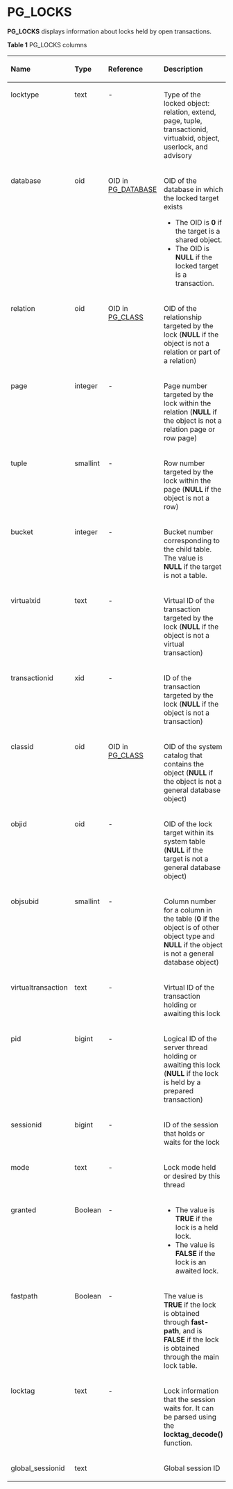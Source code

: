 # PG\_LOCKS<a name="EN-US_TOPIC_0289900103"></a>

**PG\_LOCKS**  displays information about locks held by open transactions.

**Table  1**  PG\_LOCKS columns

<a name="en-us_topic_0283137059_en-us_topic_0237122421_en-us_topic_0059779012_te13aa2e9ee12498cbf7a4e834a669aaf"></a>
<table><thead align="left"><tr id="en-us_topic_0283137059_en-us_topic_0237122421_en-us_topic_0059779012_rf2ee96e9dc744d6b88d5d6732ff6e67d"><th class="cellrowborder" valign="top" width="16.84%" id="mcps1.2.5.1.1"><p id="en-us_topic_0283137059_en-us_topic_0237122421_en-us_topic_0059779012_a71c3f6b73fcf432781f016208720d4a3"><a name="en-us_topic_0283137059_en-us_topic_0237122421_en-us_topic_0059779012_a71c3f6b73fcf432781f016208720d4a3"></a><a name="en-us_topic_0283137059_en-us_topic_0237122421_en-us_topic_0059779012_a71c3f6b73fcf432781f016208720d4a3"></a>Name</p>
</th>
<th class="cellrowborder" valign="top" width="14.26%" id="mcps1.2.5.1.2"><p id="en-us_topic_0283137059_en-us_topic_0237122421_en-us_topic_0059779012_acc8c324e5fae41338a344e33b146d39f"><a name="en-us_topic_0283137059_en-us_topic_0237122421_en-us_topic_0059779012_acc8c324e5fae41338a344e33b146d39f"></a><a name="en-us_topic_0283137059_en-us_topic_0237122421_en-us_topic_0059779012_acc8c324e5fae41338a344e33b146d39f"></a>Type</p>
</th>
<th class="cellrowborder" valign="top" width="22.06%" id="mcps1.2.5.1.3"><p id="en-us_topic_0283137059_en-us_topic_0237122421_en-us_topic_0059779012_a97d77df43faa44eb81d4901fca678de4"><a name="en-us_topic_0283137059_en-us_topic_0237122421_en-us_topic_0059779012_a97d77df43faa44eb81d4901fca678de4"></a><a name="en-us_topic_0283137059_en-us_topic_0237122421_en-us_topic_0059779012_a97d77df43faa44eb81d4901fca678de4"></a>Reference</p>
</th>
<th class="cellrowborder" valign="top" width="46.839999999999996%" id="mcps1.2.5.1.4"><p id="en-us_topic_0283137059_en-us_topic_0237122421_en-us_topic_0059779012_ab56c530874dd4868ac2d10ce95d9baf1"><a name="en-us_topic_0283137059_en-us_topic_0237122421_en-us_topic_0059779012_ab56c530874dd4868ac2d10ce95d9baf1"></a><a name="en-us_topic_0283137059_en-us_topic_0237122421_en-us_topic_0059779012_ab56c530874dd4868ac2d10ce95d9baf1"></a>Description</p>
</th>
</tr>
</thead>
<tbody><tr id="en-us_topic_0283137059_en-us_topic_0237122421_en-us_topic_0059779012_r763e43b54639460286dd7f8f08c14de0"><td class="cellrowborder" valign="top" width="16.84%" headers="mcps1.2.5.1.1 "><p id="en-us_topic_0283137059_en-us_topic_0237122421_en-us_topic_0059779012_a94dfbf79b57045dea29a837b565d6ae5"><a name="en-us_topic_0283137059_en-us_topic_0237122421_en-us_topic_0059779012_a94dfbf79b57045dea29a837b565d6ae5"></a><a name="en-us_topic_0283137059_en-us_topic_0237122421_en-us_topic_0059779012_a94dfbf79b57045dea29a837b565d6ae5"></a>locktype</p>
</td>
<td class="cellrowborder" valign="top" width="14.26%" headers="mcps1.2.5.1.2 "><p id="en-us_topic_0283137059_en-us_topic_0237122421_en-us_topic_0059779012_ad65703d3a85742f8945b866800d3f96c"><a name="en-us_topic_0283137059_en-us_topic_0237122421_en-us_topic_0059779012_ad65703d3a85742f8945b866800d3f96c"></a><a name="en-us_topic_0283137059_en-us_topic_0237122421_en-us_topic_0059779012_ad65703d3a85742f8945b866800d3f96c"></a>text</p>
</td>
<td class="cellrowborder" valign="top" width="22.06%" headers="mcps1.2.5.1.3 "><p id="en-us_topic_0283137059_en-us_topic_0237122421_en-us_topic_0059779012_a01650827381a48629d48e9272db292aa"><a name="en-us_topic_0283137059_en-us_topic_0237122421_en-us_topic_0059779012_a01650827381a48629d48e9272db292aa"></a><a name="en-us_topic_0283137059_en-us_topic_0237122421_en-us_topic_0059779012_a01650827381a48629d48e9272db292aa"></a>-</p>
</td>
<td class="cellrowborder" valign="top" width="46.839999999999996%" headers="mcps1.2.5.1.4 "><p id="en-us_topic_0283137059_en-us_topic_0237122421_en-us_topic_0059779012_a0c6244377f9c4237ac34b0c8105aa29e"><a name="en-us_topic_0283137059_en-us_topic_0237122421_en-us_topic_0059779012_a0c6244377f9c4237ac34b0c8105aa29e"></a><a name="en-us_topic_0283137059_en-us_topic_0237122421_en-us_topic_0059779012_a0c6244377f9c4237ac34b0c8105aa29e"></a>Type of the locked object: relation, extend, page, tuple, transactionid, virtualxid, object, userlock, and advisory</p>
</td>
</tr>
<tr id="en-us_topic_0283137059_en-us_topic_0237122421_en-us_topic_0059779012_r6b8eb0c4eeaf4319b8e8542b2aa291d1"><td class="cellrowborder" valign="top" width="16.84%" headers="mcps1.2.5.1.1 "><p id="en-us_topic_0283137059_en-us_topic_0237122421_en-us_topic_0059779012_afa40c12c625d45dba13dc3b600e64fc3"><a name="en-us_topic_0283137059_en-us_topic_0237122421_en-us_topic_0059779012_afa40c12c625d45dba13dc3b600e64fc3"></a><a name="en-us_topic_0283137059_en-us_topic_0237122421_en-us_topic_0059779012_afa40c12c625d45dba13dc3b600e64fc3"></a>database</p>
</td>
<td class="cellrowborder" valign="top" width="14.26%" headers="mcps1.2.5.1.2 "><p id="en-us_topic_0283137059_en-us_topic_0237122421_en-us_topic_0059779012_a7ccd90f9a4ff4d9fa523adc40f6b1c98"><a name="en-us_topic_0283137059_en-us_topic_0237122421_en-us_topic_0059779012_a7ccd90f9a4ff4d9fa523adc40f6b1c98"></a><a name="en-us_topic_0283137059_en-us_topic_0237122421_en-us_topic_0059779012_a7ccd90f9a4ff4d9fa523adc40f6b1c98"></a>oid</p>
</td>
<td class="cellrowborder" valign="top" width="22.06%" headers="mcps1.2.5.1.3 "><p id="en-us_topic_0283137059_en-us_topic_0237122421_en-us_topic_0059779012_a57ccdd3af5a549f3948301efac549199"><a name="en-us_topic_0283137059_en-us_topic_0237122421_en-us_topic_0059779012_a57ccdd3af5a549f3948301efac549199"></a><a name="en-us_topic_0283137059_en-us_topic_0237122421_en-us_topic_0059779012_a57ccdd3af5a549f3948301efac549199"></a>OID in <a href="pg_database.md">PG_DATABASE</a></p>
</td>
<td class="cellrowborder" valign="top" width="46.839999999999996%" headers="mcps1.2.5.1.4 "><p id="en-us_topic_0283137059_en-us_topic_0237122421_en-us_topic_0059779012_ab0b40024a84c4ec988a03a8dc0c87aea"><a name="en-us_topic_0283137059_en-us_topic_0237122421_en-us_topic_0059779012_ab0b40024a84c4ec988a03a8dc0c87aea"></a><a name="en-us_topic_0283137059_en-us_topic_0237122421_en-us_topic_0059779012_ab0b40024a84c4ec988a03a8dc0c87aea"></a>OID of the database in which the locked target exists</p>
<a name="en-us_topic_0283137059_en-us_topic_0237122421_en-us_topic_0059779012_u9a5bc7591fec43e5bdbcbce109b21f8f"></a><a name="en-us_topic_0283137059_en-us_topic_0237122421_en-us_topic_0059779012_u9a5bc7591fec43e5bdbcbce109b21f8f"></a><ul id="en-us_topic_0283137059_en-us_topic_0237122421_en-us_topic_0059779012_u9a5bc7591fec43e5bdbcbce109b21f8f"><li>The OID is <strong id="b12387163318184"><a name="b12387163318184"></a><a name="b12387163318184"></a>0</strong> if the target is a shared object.</li><li>The OID is <strong id="b1214642561812"><a name="b1214642561812"></a><a name="b1214642561812"></a>NULL</strong> if the locked target is a transaction.</li></ul>
</td>
</tr>
<tr id="en-us_topic_0283137059_en-us_topic_0237122421_en-us_topic_0059779012_re83dbe86473b432a877d09d0eef392f2"><td class="cellrowborder" valign="top" width="16.84%" headers="mcps1.2.5.1.1 "><p id="en-us_topic_0283137059_en-us_topic_0237122421_en-us_topic_0059779012_aa3e7f0f521344934ba1531dd284a8d36"><a name="en-us_topic_0283137059_en-us_topic_0237122421_en-us_topic_0059779012_aa3e7f0f521344934ba1531dd284a8d36"></a><a name="en-us_topic_0283137059_en-us_topic_0237122421_en-us_topic_0059779012_aa3e7f0f521344934ba1531dd284a8d36"></a>relation</p>
</td>
<td class="cellrowborder" valign="top" width="14.26%" headers="mcps1.2.5.1.2 "><p id="en-us_topic_0283137059_en-us_topic_0237122421_en-us_topic_0059779012_a85ac3d4dd20b4f358c0809a877313cf1"><a name="en-us_topic_0283137059_en-us_topic_0237122421_en-us_topic_0059779012_a85ac3d4dd20b4f358c0809a877313cf1"></a><a name="en-us_topic_0283137059_en-us_topic_0237122421_en-us_topic_0059779012_a85ac3d4dd20b4f358c0809a877313cf1"></a>oid</p>
</td>
<td class="cellrowborder" valign="top" width="22.06%" headers="mcps1.2.5.1.3 "><p id="en-us_topic_0283137059_en-us_topic_0237122421_en-us_topic_0059779012_a4e2b5fe447114176b8539dbf35e753e8"><a name="en-us_topic_0283137059_en-us_topic_0237122421_en-us_topic_0059779012_a4e2b5fe447114176b8539dbf35e753e8"></a><a name="en-us_topic_0283137059_en-us_topic_0237122421_en-us_topic_0059779012_a4e2b5fe447114176b8539dbf35e753e8"></a>OID in <a href="pg_class.md">PG_CLASS</a></p>
</td>
<td class="cellrowborder" valign="top" width="46.839999999999996%" headers="mcps1.2.5.1.4 "><p id="en-us_topic_0283137059_en-us_topic_0237122421_en-us_topic_0059779012_a9a677efb673542298ff148c56e5f59b9"><a name="en-us_topic_0283137059_en-us_topic_0237122421_en-us_topic_0059779012_a9a677efb673542298ff148c56e5f59b9"></a><a name="en-us_topic_0283137059_en-us_topic_0237122421_en-us_topic_0059779012_a9a677efb673542298ff148c56e5f59b9"></a>OID of the relationship targeted by the lock (<strong id="b10619835161812"><a name="b10619835161812"></a><a name="b10619835161812"></a>NULL</strong> if the object is not a relation or part of a relation)</p>
</td>
</tr>
<tr id="en-us_topic_0283137059_en-us_topic_0237122421_en-us_topic_0059779012_raa018aaf4d654da8b5ffa04f127b8f33"><td class="cellrowborder" valign="top" width="16.84%" headers="mcps1.2.5.1.1 "><p id="en-us_topic_0283137059_en-us_topic_0237122421_en-us_topic_0059779012_af8101ad1796f416b91aa8c58f8131fae"><a name="en-us_topic_0283137059_en-us_topic_0237122421_en-us_topic_0059779012_af8101ad1796f416b91aa8c58f8131fae"></a><a name="en-us_topic_0283137059_en-us_topic_0237122421_en-us_topic_0059779012_af8101ad1796f416b91aa8c58f8131fae"></a>page</p>
</td>
<td class="cellrowborder" valign="top" width="14.26%" headers="mcps1.2.5.1.2 "><p id="en-us_topic_0283137059_en-us_topic_0237122421_en-us_topic_0059779012_aec80c2e1259340119e3264b47884c65e"><a name="en-us_topic_0283137059_en-us_topic_0237122421_en-us_topic_0059779012_aec80c2e1259340119e3264b47884c65e"></a><a name="en-us_topic_0283137059_en-us_topic_0237122421_en-us_topic_0059779012_aec80c2e1259340119e3264b47884c65e"></a>integer</p>
</td>
<td class="cellrowborder" valign="top" width="22.06%" headers="mcps1.2.5.1.3 "><p id="en-us_topic_0283137059_en-us_topic_0237122421_en-us_topic_0059779012_a584f82a067e644f999ca775550b3f43c"><a name="en-us_topic_0283137059_en-us_topic_0237122421_en-us_topic_0059779012_a584f82a067e644f999ca775550b3f43c"></a><a name="en-us_topic_0283137059_en-us_topic_0237122421_en-us_topic_0059779012_a584f82a067e644f999ca775550b3f43c"></a>-</p>
</td>
<td class="cellrowborder" valign="top" width="46.839999999999996%" headers="mcps1.2.5.1.4 "><p id="en-us_topic_0283137059_en-us_topic_0237122421_en-us_topic_0059779012_a32d8920304a74fddbae4941524bdcc6c"><a name="en-us_topic_0283137059_en-us_topic_0237122421_en-us_topic_0059779012_a32d8920304a74fddbae4941524bdcc6c"></a><a name="en-us_topic_0283137059_en-us_topic_0237122421_en-us_topic_0059779012_a32d8920304a74fddbae4941524bdcc6c"></a>Page number targeted by the lock within the relation (<strong id="b1823194142219"><a name="b1823194142219"></a><a name="b1823194142219"></a>NULL</strong> if the object is not a relation page or row page)</p>
</td>
</tr>
<tr id="en-us_topic_0283137059_en-us_topic_0237122421_en-us_topic_0059779012_r6abbee0948e64eedaf5ec2b44053d695"><td class="cellrowborder" valign="top" width="16.84%" headers="mcps1.2.5.1.1 "><p id="en-us_topic_0283137059_en-us_topic_0237122421_en-us_topic_0059779012_a280d21d498a04d019fb8128ada213fa6"><a name="en-us_topic_0283137059_en-us_topic_0237122421_en-us_topic_0059779012_a280d21d498a04d019fb8128ada213fa6"></a><a name="en-us_topic_0283137059_en-us_topic_0237122421_en-us_topic_0059779012_a280d21d498a04d019fb8128ada213fa6"></a>tuple</p>
</td>
<td class="cellrowborder" valign="top" width="14.26%" headers="mcps1.2.5.1.2 "><p id="en-us_topic_0283137059_en-us_topic_0237122421_en-us_topic_0059779012_afbccca638ea2453dbb381f49d8f8dae8"><a name="en-us_topic_0283137059_en-us_topic_0237122421_en-us_topic_0059779012_afbccca638ea2453dbb381f49d8f8dae8"></a><a name="en-us_topic_0283137059_en-us_topic_0237122421_en-us_topic_0059779012_afbccca638ea2453dbb381f49d8f8dae8"></a>smallint</p>
</td>
<td class="cellrowborder" valign="top" width="22.06%" headers="mcps1.2.5.1.3 "><p id="en-us_topic_0283137059_en-us_topic_0237122421_en-us_topic_0059779012_a131559fbfcac4a4ebcbef9a41b081729"><a name="en-us_topic_0283137059_en-us_topic_0237122421_en-us_topic_0059779012_a131559fbfcac4a4ebcbef9a41b081729"></a><a name="en-us_topic_0283137059_en-us_topic_0237122421_en-us_topic_0059779012_a131559fbfcac4a4ebcbef9a41b081729"></a>-</p>
</td>
<td class="cellrowborder" valign="top" width="46.839999999999996%" headers="mcps1.2.5.1.4 "><p id="en-us_topic_0283137059_en-us_topic_0237122421_en-us_topic_0059779012_a308eae26f3a04b8eb5197667f700c073"><a name="en-us_topic_0283137059_en-us_topic_0237122421_en-us_topic_0059779012_a308eae26f3a04b8eb5197667f700c073"></a><a name="en-us_topic_0283137059_en-us_topic_0237122421_en-us_topic_0059779012_a308eae26f3a04b8eb5197667f700c073"></a>Row number targeted by the lock within the page (<strong id="b118947919237"><a name="b118947919237"></a><a name="b118947919237"></a>NULL</strong> if the object is not a row)</p>
</td>
</tr>
<tr id="en-us_topic_0283137059_row1885912485569"><td class="cellrowborder" valign="top" width="16.84%" headers="mcps1.2.5.1.1 "><p id="en-us_topic_0283137059_p10860248105616"><a name="en-us_topic_0283137059_p10860248105616"></a><a name="en-us_topic_0283137059_p10860248105616"></a>bucket</p>
</td>
<td class="cellrowborder" valign="top" width="14.26%" headers="mcps1.2.5.1.2 "><p id="en-us_topic_0283137059_p1686115486567"><a name="en-us_topic_0283137059_p1686115486567"></a><a name="en-us_topic_0283137059_p1686115486567"></a>integer</p>
</td>
<td class="cellrowborder" valign="top" width="22.06%" headers="mcps1.2.5.1.3 "><p id="en-us_topic_0283137059_p68641048185616"><a name="en-us_topic_0283137059_p68641048185616"></a><a name="en-us_topic_0283137059_p68641048185616"></a>-</p>
</td>
<td class="cellrowborder" valign="top" width="46.839999999999996%" headers="mcps1.2.5.1.4 "><p id="en-us_topic_0283137059_p10864164812563"><a name="en-us_topic_0283137059_p10864164812563"></a><a name="en-us_topic_0283137059_p10864164812563"></a>Bucket number corresponding to the child table. The value is <strong id="b16821346155418"><a name="b16821346155418"></a><a name="b16821346155418"></a>NULL</strong> if the target is not a table.</p>
</td>
</tr>
<tr id="en-us_topic_0283137059_en-us_topic_0237122421_en-us_topic_0059779012_rb23a225a004a44e5be57348ce895b5b2"><td class="cellrowborder" valign="top" width="16.84%" headers="mcps1.2.5.1.1 "><p id="en-us_topic_0283137059_en-us_topic_0237122421_en-us_topic_0059779012_a9b6bd33aae7444cb91ccd7cac9dc30b2"><a name="en-us_topic_0283137059_en-us_topic_0237122421_en-us_topic_0059779012_a9b6bd33aae7444cb91ccd7cac9dc30b2"></a><a name="en-us_topic_0283137059_en-us_topic_0237122421_en-us_topic_0059779012_a9b6bd33aae7444cb91ccd7cac9dc30b2"></a>virtualxid</p>
</td>
<td class="cellrowborder" valign="top" width="14.26%" headers="mcps1.2.5.1.2 "><p id="en-us_topic_0283137059_en-us_topic_0237122421_en-us_topic_0059779012_a8c40db004e6e40f9826ea03bbc986d3a"><a name="en-us_topic_0283137059_en-us_topic_0237122421_en-us_topic_0059779012_a8c40db004e6e40f9826ea03bbc986d3a"></a><a name="en-us_topic_0283137059_en-us_topic_0237122421_en-us_topic_0059779012_a8c40db004e6e40f9826ea03bbc986d3a"></a>text</p>
</td>
<td class="cellrowborder" valign="top" width="22.06%" headers="mcps1.2.5.1.3 "><p id="en-us_topic_0283137059_en-us_topic_0237122421_en-us_topic_0059779012_a805f05fe74354629b979917d98d8c174"><a name="en-us_topic_0283137059_en-us_topic_0237122421_en-us_topic_0059779012_a805f05fe74354629b979917d98d8c174"></a><a name="en-us_topic_0283137059_en-us_topic_0237122421_en-us_topic_0059779012_a805f05fe74354629b979917d98d8c174"></a>-</p>
</td>
<td class="cellrowborder" valign="top" width="46.839999999999996%" headers="mcps1.2.5.1.4 "><p id="en-us_topic_0283137059_en-us_topic_0237122421_en-us_topic_0059779012_abef54ad1bd0641c7a26a2c2cef0e71b4"><a name="en-us_topic_0283137059_en-us_topic_0237122421_en-us_topic_0059779012_abef54ad1bd0641c7a26a2c2cef0e71b4"></a><a name="en-us_topic_0283137059_en-us_topic_0237122421_en-us_topic_0059779012_abef54ad1bd0641c7a26a2c2cef0e71b4"></a>Virtual ID of the transaction targeted by the lock (<strong id="b1082212561363"><a name="b1082212561363"></a><a name="b1082212561363"></a>NULL</strong> if the object is not a virtual transaction)</p>
</td>
</tr>
<tr id="en-us_topic_0283137059_en-us_topic_0237122421_en-us_topic_0059779012_r1fbda60949c44ce0a888ec64064c1278"><td class="cellrowborder" valign="top" width="16.84%" headers="mcps1.2.5.1.1 "><p id="en-us_topic_0283137059_en-us_topic_0237122421_en-us_topic_0059779012_a0d0918dc095e4a468cc5c6c575773cc9"><a name="en-us_topic_0283137059_en-us_topic_0237122421_en-us_topic_0059779012_a0d0918dc095e4a468cc5c6c575773cc9"></a><a name="en-us_topic_0283137059_en-us_topic_0237122421_en-us_topic_0059779012_a0d0918dc095e4a468cc5c6c575773cc9"></a>transactionid</p>
</td>
<td class="cellrowborder" valign="top" width="14.26%" headers="mcps1.2.5.1.2 "><p id="en-us_topic_0283137059_en-us_topic_0237122421_en-us_topic_0059779012_ad81202e50cf344e3b2f610e1cae89321"><a name="en-us_topic_0283137059_en-us_topic_0237122421_en-us_topic_0059779012_ad81202e50cf344e3b2f610e1cae89321"></a><a name="en-us_topic_0283137059_en-us_topic_0237122421_en-us_topic_0059779012_ad81202e50cf344e3b2f610e1cae89321"></a>xid</p>
</td>
<td class="cellrowborder" valign="top" width="22.06%" headers="mcps1.2.5.1.3 "><p id="en-us_topic_0283137059_en-us_topic_0237122421_en-us_topic_0059779012_ade827770e6f14107ac2c5501d95b0244"><a name="en-us_topic_0283137059_en-us_topic_0237122421_en-us_topic_0059779012_ade827770e6f14107ac2c5501d95b0244"></a><a name="en-us_topic_0283137059_en-us_topic_0237122421_en-us_topic_0059779012_ade827770e6f14107ac2c5501d95b0244"></a>-</p>
</td>
<td class="cellrowborder" valign="top" width="46.839999999999996%" headers="mcps1.2.5.1.4 "><p id="en-us_topic_0283137059_en-us_topic_0237122421_en-us_topic_0059779012_a747c9ef77cbb4dc5bcf84c3b6270ca0d"><a name="en-us_topic_0283137059_en-us_topic_0237122421_en-us_topic_0059779012_a747c9ef77cbb4dc5bcf84c3b6270ca0d"></a><a name="en-us_topic_0283137059_en-us_topic_0237122421_en-us_topic_0059779012_a747c9ef77cbb4dc5bcf84c3b6270ca0d"></a>ID of the transaction targeted by the lock (<strong id="b1823514358374"><a name="b1823514358374"></a><a name="b1823514358374"></a>NULL</strong> if the object is not a transaction)</p>
</td>
</tr>
<tr id="en-us_topic_0283137059_en-us_topic_0237122421_en-us_topic_0059779012_rfc05f9c25379481f8deb40348c11f680"><td class="cellrowborder" valign="top" width="16.84%" headers="mcps1.2.5.1.1 "><p id="en-us_topic_0283137059_en-us_topic_0237122421_en-us_topic_0059779012_aebfff5f12a28451dadb793fa297d8367"><a name="en-us_topic_0283137059_en-us_topic_0237122421_en-us_topic_0059779012_aebfff5f12a28451dadb793fa297d8367"></a><a name="en-us_topic_0283137059_en-us_topic_0237122421_en-us_topic_0059779012_aebfff5f12a28451dadb793fa297d8367"></a>classid</p>
</td>
<td class="cellrowborder" valign="top" width="14.26%" headers="mcps1.2.5.1.2 "><p id="en-us_topic_0283137059_en-us_topic_0237122421_en-us_topic_0059779012_ab94dea4425834a0990c4dfc504e34f27"><a name="en-us_topic_0283137059_en-us_topic_0237122421_en-us_topic_0059779012_ab94dea4425834a0990c4dfc504e34f27"></a><a name="en-us_topic_0283137059_en-us_topic_0237122421_en-us_topic_0059779012_ab94dea4425834a0990c4dfc504e34f27"></a>oid</p>
</td>
<td class="cellrowborder" valign="top" width="22.06%" headers="mcps1.2.5.1.3 "><p id="en-us_topic_0283137059_en-us_topic_0237122421_en-us_topic_0059779012_a7f26454a4c3a4bbe87369b75f25030ae"><a name="en-us_topic_0283137059_en-us_topic_0237122421_en-us_topic_0059779012_a7f26454a4c3a4bbe87369b75f25030ae"></a><a name="en-us_topic_0283137059_en-us_topic_0237122421_en-us_topic_0059779012_a7f26454a4c3a4bbe87369b75f25030ae"></a>OID in <a href="pg_class.md">PG_CLASS</a></p>
</td>
<td class="cellrowborder" valign="top" width="46.839999999999996%" headers="mcps1.2.5.1.4 "><p id="en-us_topic_0283137059_en-us_topic_0237122421_en-us_topic_0059779012_a61c95ee897dd4a808fd7cb93fe4caff0"><a name="en-us_topic_0283137059_en-us_topic_0237122421_en-us_topic_0059779012_a61c95ee897dd4a808fd7cb93fe4caff0"></a><a name="en-us_topic_0283137059_en-us_topic_0237122421_en-us_topic_0059779012_a61c95ee897dd4a808fd7cb93fe4caff0"></a>OID of the system catalog that contains the object (<strong id="b142411893820"><a name="b142411893820"></a><a name="b142411893820"></a>NULL</strong> if the object is not a general database object)</p>
</td>
</tr>
<tr id="en-us_topic_0283137059_en-us_topic_0237122421_en-us_topic_0059779012_r93bb38a86e384d06b73d6991846bde0c"><td class="cellrowborder" valign="top" width="16.84%" headers="mcps1.2.5.1.1 "><p id="en-us_topic_0283137059_en-us_topic_0237122421_en-us_topic_0059779012_a759494fd419041afb4cfb80beb29f027"><a name="en-us_topic_0283137059_en-us_topic_0237122421_en-us_topic_0059779012_a759494fd419041afb4cfb80beb29f027"></a><a name="en-us_topic_0283137059_en-us_topic_0237122421_en-us_topic_0059779012_a759494fd419041afb4cfb80beb29f027"></a>objid</p>
</td>
<td class="cellrowborder" valign="top" width="14.26%" headers="mcps1.2.5.1.2 "><p id="en-us_topic_0283137059_en-us_topic_0237122421_en-us_topic_0059779012_a7821b6a54885469cadca9202a4fc0f75"><a name="en-us_topic_0283137059_en-us_topic_0237122421_en-us_topic_0059779012_a7821b6a54885469cadca9202a4fc0f75"></a><a name="en-us_topic_0283137059_en-us_topic_0237122421_en-us_topic_0059779012_a7821b6a54885469cadca9202a4fc0f75"></a>oid</p>
</td>
<td class="cellrowborder" valign="top" width="22.06%" headers="mcps1.2.5.1.3 "><p id="en-us_topic_0283137059_en-us_topic_0237122421_en-us_topic_0059779012_a43b4a767b7414953b2c7af8bd381c6e9"><a name="en-us_topic_0283137059_en-us_topic_0237122421_en-us_topic_0059779012_a43b4a767b7414953b2c7af8bd381c6e9"></a><a name="en-us_topic_0283137059_en-us_topic_0237122421_en-us_topic_0059779012_a43b4a767b7414953b2c7af8bd381c6e9"></a>-</p>
</td>
<td class="cellrowborder" valign="top" width="46.839999999999996%" headers="mcps1.2.5.1.4 "><p id="en-us_topic_0283137059_en-us_topic_0237122421_en-us_topic_0059779012_a028989faa5a34318b96dbdaadcf14838"><a name="en-us_topic_0283137059_en-us_topic_0237122421_en-us_topic_0059779012_a028989faa5a34318b96dbdaadcf14838"></a><a name="en-us_topic_0283137059_en-us_topic_0237122421_en-us_topic_0059779012_a028989faa5a34318b96dbdaadcf14838"></a>OID of the lock target within its system table (<strong id="b133612421381"><a name="b133612421381"></a><a name="b133612421381"></a>NULL</strong> if the target is not a general database object)</p>
</td>
</tr>
<tr id="en-us_topic_0283137059_en-us_topic_0237122421_en-us_topic_0059779012_r6f17a82a933340bab2f2f6bdf0f7c9f5"><td class="cellrowborder" valign="top" width="16.84%" headers="mcps1.2.5.1.1 "><p id="en-us_topic_0283137059_en-us_topic_0237122421_en-us_topic_0059779012_a99e972d296f244d9a42f7a84e1d71692"><a name="en-us_topic_0283137059_en-us_topic_0237122421_en-us_topic_0059779012_a99e972d296f244d9a42f7a84e1d71692"></a><a name="en-us_topic_0283137059_en-us_topic_0237122421_en-us_topic_0059779012_a99e972d296f244d9a42f7a84e1d71692"></a>objsubid</p>
</td>
<td class="cellrowborder" valign="top" width="14.26%" headers="mcps1.2.5.1.2 "><p id="en-us_topic_0283137059_en-us_topic_0237122421_en-us_topic_0059779012_a75b30a1392614b9e93c9bf23717b3b11"><a name="en-us_topic_0283137059_en-us_topic_0237122421_en-us_topic_0059779012_a75b30a1392614b9e93c9bf23717b3b11"></a><a name="en-us_topic_0283137059_en-us_topic_0237122421_en-us_topic_0059779012_a75b30a1392614b9e93c9bf23717b3b11"></a>smallint</p>
</td>
<td class="cellrowborder" valign="top" width="22.06%" headers="mcps1.2.5.1.3 "><p id="en-us_topic_0283137059_en-us_topic_0237122421_en-us_topic_0059779012_aea4379a04a8c457d90b82efa1c7ee4ac"><a name="en-us_topic_0283137059_en-us_topic_0237122421_en-us_topic_0059779012_aea4379a04a8c457d90b82efa1c7ee4ac"></a><a name="en-us_topic_0283137059_en-us_topic_0237122421_en-us_topic_0059779012_aea4379a04a8c457d90b82efa1c7ee4ac"></a>-</p>
</td>
<td class="cellrowborder" valign="top" width="46.839999999999996%" headers="mcps1.2.5.1.4 "><p id="en-us_topic_0283137059_en-us_topic_0237122421_en-us_topic_0059779012_afbfccbae1b8247fb87def4c78c37cd16"><a name="en-us_topic_0283137059_en-us_topic_0237122421_en-us_topic_0059779012_afbfccbae1b8247fb87def4c78c37cd16"></a><a name="en-us_topic_0283137059_en-us_topic_0237122421_en-us_topic_0059779012_afbfccbae1b8247fb87def4c78c37cd16"></a>Column number for a column in the table (<strong id="b9857717161911"><a name="b9857717161911"></a><a name="b9857717161911"></a>0</strong> if the object is of other object type and <strong id="b18349146203015"><a name="b18349146203015"></a><a name="b18349146203015"></a>NULL</strong> if the object is not a general database object)</p>
</td>
</tr>
<tr id="en-us_topic_0283137059_en-us_topic_0237122421_en-us_topic_0059779012_rb487063e0c964afab6bccbde1bdcb796"><td class="cellrowborder" valign="top" width="16.84%" headers="mcps1.2.5.1.1 "><p id="en-us_topic_0283137059_en-us_topic_0237122421_en-us_topic_0059779012_a1577832a6cca4c4dacb036e074de5048"><a name="en-us_topic_0283137059_en-us_topic_0237122421_en-us_topic_0059779012_a1577832a6cca4c4dacb036e074de5048"></a><a name="en-us_topic_0283137059_en-us_topic_0237122421_en-us_topic_0059779012_a1577832a6cca4c4dacb036e074de5048"></a>virtualtransaction</p>
</td>
<td class="cellrowborder" valign="top" width="14.26%" headers="mcps1.2.5.1.2 "><p id="en-us_topic_0283137059_en-us_topic_0237122421_en-us_topic_0059779012_a0f9ecf898af74d899cd578703157664f"><a name="en-us_topic_0283137059_en-us_topic_0237122421_en-us_topic_0059779012_a0f9ecf898af74d899cd578703157664f"></a><a name="en-us_topic_0283137059_en-us_topic_0237122421_en-us_topic_0059779012_a0f9ecf898af74d899cd578703157664f"></a>text</p>
</td>
<td class="cellrowborder" valign="top" width="22.06%" headers="mcps1.2.5.1.3 "><p id="en-us_topic_0283137059_en-us_topic_0237122421_en-us_topic_0059779012_a499a4783bd9f4568a6f58394af2d7ae1"><a name="en-us_topic_0283137059_en-us_topic_0237122421_en-us_topic_0059779012_a499a4783bd9f4568a6f58394af2d7ae1"></a><a name="en-us_topic_0283137059_en-us_topic_0237122421_en-us_topic_0059779012_a499a4783bd9f4568a6f58394af2d7ae1"></a>-</p>
</td>
<td class="cellrowborder" valign="top" width="46.839999999999996%" headers="mcps1.2.5.1.4 "><p id="en-us_topic_0283137059_en-us_topic_0237122421_en-us_topic_0059779012_a29b051ca937c46bea7f5570f69d75beb"><a name="en-us_topic_0283137059_en-us_topic_0237122421_en-us_topic_0059779012_a29b051ca937c46bea7f5570f69d75beb"></a><a name="en-us_topic_0283137059_en-us_topic_0237122421_en-us_topic_0059779012_a29b051ca937c46bea7f5570f69d75beb"></a>Virtual ID of the transaction holding or awaiting this lock</p>
</td>
</tr>
<tr id="en-us_topic_0283137059_en-us_topic_0237122421_en-us_topic_0059779012_r3f3a49fa976942b5b2d95e91000a5539"><td class="cellrowborder" valign="top" width="16.84%" headers="mcps1.2.5.1.1 "><p id="en-us_topic_0283137059_en-us_topic_0237122421_en-us_topic_0059779012_a0a0426b53299488cbe42849f5026bbaf"><a name="en-us_topic_0283137059_en-us_topic_0237122421_en-us_topic_0059779012_a0a0426b53299488cbe42849f5026bbaf"></a><a name="en-us_topic_0283137059_en-us_topic_0237122421_en-us_topic_0059779012_a0a0426b53299488cbe42849f5026bbaf"></a>pid</p>
</td>
<td class="cellrowborder" valign="top" width="14.26%" headers="mcps1.2.5.1.2 "><p id="en-us_topic_0283137059_en-us_topic_0237122421_en-us_topic_0059779012_a213d73ae00a046c19391d1565caf68db"><a name="en-us_topic_0283137059_en-us_topic_0237122421_en-us_topic_0059779012_a213d73ae00a046c19391d1565caf68db"></a><a name="en-us_topic_0283137059_en-us_topic_0237122421_en-us_topic_0059779012_a213d73ae00a046c19391d1565caf68db"></a>bigint</p>
</td>
<td class="cellrowborder" valign="top" width="22.06%" headers="mcps1.2.5.1.3 "><p id="en-us_topic_0283137059_en-us_topic_0237122421_en-us_topic_0059779012_af1982a97dcad40088f1c1a6e06308a40"><a name="en-us_topic_0283137059_en-us_topic_0237122421_en-us_topic_0059779012_af1982a97dcad40088f1c1a6e06308a40"></a><a name="en-us_topic_0283137059_en-us_topic_0237122421_en-us_topic_0059779012_af1982a97dcad40088f1c1a6e06308a40"></a>-</p>
</td>
<td class="cellrowborder" valign="top" width="46.839999999999996%" headers="mcps1.2.5.1.4 "><p id="en-us_topic_0283137059_en-us_topic_0237122421_en-us_topic_0059779012_aaadd20596524400abd6eb6b7a279a91f"><a name="en-us_topic_0283137059_en-us_topic_0237122421_en-us_topic_0059779012_aaadd20596524400abd6eb6b7a279a91f"></a><a name="en-us_topic_0283137059_en-us_topic_0237122421_en-us_topic_0059779012_aaadd20596524400abd6eb6b7a279a91f"></a>Logical ID of the server thread holding or awaiting this lock (<strong id="b17180114119190"><a name="b17180114119190"></a><a name="b17180114119190"></a>NULL</strong> if the lock is held by a prepared transaction)</p>
</td>
</tr>
<tr id="en-us_topic_0283137059_en-us_topic_0237122421_row123661920548"><td class="cellrowborder" valign="top" width="16.84%" headers="mcps1.2.5.1.1 "><p id="en-us_topic_0283137059_en-us_topic_0237122421_p19237219135414"><a name="en-us_topic_0283137059_en-us_topic_0237122421_p19237219135414"></a><a name="en-us_topic_0283137059_en-us_topic_0237122421_p19237219135414"></a>sessionid</p>
</td>
<td class="cellrowborder" valign="top" width="14.26%" headers="mcps1.2.5.1.2 "><p id="en-us_topic_0283137059_en-us_topic_0237122421_p1123701955410"><a name="en-us_topic_0283137059_en-us_topic_0237122421_p1123701955410"></a><a name="en-us_topic_0283137059_en-us_topic_0237122421_p1123701955410"></a>bigint</p>
</td>
<td class="cellrowborder" valign="top" width="22.06%" headers="mcps1.2.5.1.3 "><p id="en-us_topic_0283137059_en-us_topic_0237122421_p22371819155417"><a name="en-us_topic_0283137059_en-us_topic_0237122421_p22371819155417"></a><a name="en-us_topic_0283137059_en-us_topic_0237122421_p22371819155417"></a>-</p>
</td>
<td class="cellrowborder" valign="top" width="46.839999999999996%" headers="mcps1.2.5.1.4 "><p id="en-us_topic_0283137059_en-us_topic_0237122421_p823731995414"><a name="en-us_topic_0283137059_en-us_topic_0237122421_p823731995414"></a><a name="en-us_topic_0283137059_en-us_topic_0237122421_p823731995414"></a>ID of the session that holds or waits for the lock</p>
</td>
</tr>
<tr id="en-us_topic_0283137059_en-us_topic_0237122421_en-us_topic_0059779012_rfdcae59070094e68b3b9fc786c5e57f8"><td class="cellrowborder" valign="top" width="16.84%" headers="mcps1.2.5.1.1 "><p id="en-us_topic_0283137059_en-us_topic_0237122421_en-us_topic_0059779012_a721acf216a3b43f38813c97db9fffd2f"><a name="en-us_topic_0283137059_en-us_topic_0237122421_en-us_topic_0059779012_a721acf216a3b43f38813c97db9fffd2f"></a><a name="en-us_topic_0283137059_en-us_topic_0237122421_en-us_topic_0059779012_a721acf216a3b43f38813c97db9fffd2f"></a>mode</p>
</td>
<td class="cellrowborder" valign="top" width="14.26%" headers="mcps1.2.5.1.2 "><p id="en-us_topic_0283137059_en-us_topic_0237122421_en-us_topic_0059779012_af7fbcf062f3f466b84f467b1c66d1565"><a name="en-us_topic_0283137059_en-us_topic_0237122421_en-us_topic_0059779012_af7fbcf062f3f466b84f467b1c66d1565"></a><a name="en-us_topic_0283137059_en-us_topic_0237122421_en-us_topic_0059779012_af7fbcf062f3f466b84f467b1c66d1565"></a>text</p>
</td>
<td class="cellrowborder" valign="top" width="22.06%" headers="mcps1.2.5.1.3 "><p id="en-us_topic_0283137059_en-us_topic_0237122421_en-us_topic_0059779012_a5ef73c224aa54b67a05857f19ff6f795"><a name="en-us_topic_0283137059_en-us_topic_0237122421_en-us_topic_0059779012_a5ef73c224aa54b67a05857f19ff6f795"></a><a name="en-us_topic_0283137059_en-us_topic_0237122421_en-us_topic_0059779012_a5ef73c224aa54b67a05857f19ff6f795"></a>-</p>
</td>
<td class="cellrowborder" valign="top" width="46.839999999999996%" headers="mcps1.2.5.1.4 "><p id="en-us_topic_0283137059_en-us_topic_0237122421_en-us_topic_0059779012_a03031a9148494d649fd36de49aad32b9"><a name="en-us_topic_0283137059_en-us_topic_0237122421_en-us_topic_0059779012_a03031a9148494d649fd36de49aad32b9"></a><a name="en-us_topic_0283137059_en-us_topic_0237122421_en-us_topic_0059779012_a03031a9148494d649fd36de49aad32b9"></a>Lock mode held or desired by this thread</p>
</td>
</tr>
<tr id="en-us_topic_0283137059_en-us_topic_0237122421_en-us_topic_0059779012_rcc332273baea48eaad3026f77db1316c"><td class="cellrowborder" valign="top" width="16.84%" headers="mcps1.2.5.1.1 "><p id="en-us_topic_0283137059_en-us_topic_0237122421_en-us_topic_0059779012_aa111bfe633164bbe8e2f524649af6abe"><a name="en-us_topic_0283137059_en-us_topic_0237122421_en-us_topic_0059779012_aa111bfe633164bbe8e2f524649af6abe"></a><a name="en-us_topic_0283137059_en-us_topic_0237122421_en-us_topic_0059779012_aa111bfe633164bbe8e2f524649af6abe"></a>granted</p>
</td>
<td class="cellrowborder" valign="top" width="14.26%" headers="mcps1.2.5.1.2 "><p id="en-us_topic_0283137059_en-us_topic_0237122421_en-us_topic_0059779012_aa01ba9dbc48b43af9fcbcc737c09c68e"><a name="en-us_topic_0283137059_en-us_topic_0237122421_en-us_topic_0059779012_aa01ba9dbc48b43af9fcbcc737c09c68e"></a><a name="en-us_topic_0283137059_en-us_topic_0237122421_en-us_topic_0059779012_aa01ba9dbc48b43af9fcbcc737c09c68e"></a><span id="en-us_topic_0283137059_en-us_topic_0237122421_text3175547172912"><a name="en-us_topic_0283137059_en-us_topic_0237122421_text3175547172912"></a><a name="en-us_topic_0283137059_en-us_topic_0237122421_text3175547172912"></a>Boolean</span></p>
</td>
<td class="cellrowborder" valign="top" width="22.06%" headers="mcps1.2.5.1.3 "><p id="en-us_topic_0283137059_en-us_topic_0237122421_en-us_topic_0059779012_a738c16d88a444ebcb1eb612e7b8de638"><a name="en-us_topic_0283137059_en-us_topic_0237122421_en-us_topic_0059779012_a738c16d88a444ebcb1eb612e7b8de638"></a><a name="en-us_topic_0283137059_en-us_topic_0237122421_en-us_topic_0059779012_a738c16d88a444ebcb1eb612e7b8de638"></a>-</p>
</td>
<td class="cellrowborder" valign="top" width="46.839999999999996%" headers="mcps1.2.5.1.4 "><a name="en-us_topic_0283137059_en-us_topic_0237122421_en-us_topic_0059779012_u4825bdda5a634f239bb1b3edb2d17a57"></a><a name="en-us_topic_0283137059_en-us_topic_0237122421_en-us_topic_0059779012_u4825bdda5a634f239bb1b3edb2d17a57"></a><ul id="en-us_topic_0283137059_en-us_topic_0237122421_en-us_topic_0059779012_u4825bdda5a634f239bb1b3edb2d17a57"><li>The value is <strong id="b167122151410"><a name="b167122151410"></a><a name="b167122151410"></a>TRUE</strong> if the lock is a held lock.</li><li>The value is <strong id="b165441237145"><a name="b165441237145"></a><a name="b165441237145"></a>FALSE</strong> if the lock is an awaited lock.</li></ul>
</td>
</tr>
<tr id="en-us_topic_0283137059_en-us_topic_0237122421_en-us_topic_0059779012_rdb4300e7e4674ffa8f280b7b6efc1feb"><td class="cellrowborder" valign="top" width="16.84%" headers="mcps1.2.5.1.1 "><p id="en-us_topic_0283137059_en-us_topic_0237122421_en-us_topic_0059779012_a4ef2f35139d94532a3e80a50fc947b53"><a name="en-us_topic_0283137059_en-us_topic_0237122421_en-us_topic_0059779012_a4ef2f35139d94532a3e80a50fc947b53"></a><a name="en-us_topic_0283137059_en-us_topic_0237122421_en-us_topic_0059779012_a4ef2f35139d94532a3e80a50fc947b53"></a>fastpath</p>
</td>
<td class="cellrowborder" valign="top" width="14.26%" headers="mcps1.2.5.1.2 "><p id="en-us_topic_0283137059_en-us_topic_0237122421_en-us_topic_0059779012_a91659bfffe004afe8058a428ff4a45a6"><a name="en-us_topic_0283137059_en-us_topic_0237122421_en-us_topic_0059779012_a91659bfffe004afe8058a428ff4a45a6"></a><a name="en-us_topic_0283137059_en-us_topic_0237122421_en-us_topic_0059779012_a91659bfffe004afe8058a428ff4a45a6"></a><span id="en-us_topic_0283137059_en-us_topic_0237122421_text1412310486295"><a name="en-us_topic_0283137059_en-us_topic_0237122421_text1412310486295"></a><a name="en-us_topic_0283137059_en-us_topic_0237122421_text1412310486295"></a>Boolean</span></p>
</td>
<td class="cellrowborder" valign="top" width="22.06%" headers="mcps1.2.5.1.3 "><p id="en-us_topic_0283137059_en-us_topic_0237122421_en-us_topic_0059779012_af16168334c134eb49e3c7e8432c5fc8d"><a name="en-us_topic_0283137059_en-us_topic_0237122421_en-us_topic_0059779012_af16168334c134eb49e3c7e8432c5fc8d"></a><a name="en-us_topic_0283137059_en-us_topic_0237122421_en-us_topic_0059779012_af16168334c134eb49e3c7e8432c5fc8d"></a>-</p>
</td>
<td class="cellrowborder" valign="top" width="46.839999999999996%" headers="mcps1.2.5.1.4 "><p id="en-us_topic_0283137059_en-us_topic_0237122421_en-us_topic_0059779012_a15cc395f520d49348ba668381f91345d"><a name="en-us_topic_0283137059_en-us_topic_0237122421_en-us_topic_0059779012_a15cc395f520d49348ba668381f91345d"></a><a name="en-us_topic_0283137059_en-us_topic_0237122421_en-us_topic_0059779012_a15cc395f520d49348ba668381f91345d"></a>The value is <strong id="b1223445911148"><a name="b1223445911148"></a><a name="b1223445911148"></a>TRUE</strong> if the lock is obtained through <strong id="b17241155971411"><a name="b17241155971411"></a><a name="b17241155971411"></a>fast-path</strong>, and is <strong id="b122411359171416"><a name="b122411359171416"></a><a name="b122411359171416"></a>FALSE</strong> if the lock is obtained through the main lock table.</p>
</td>
</tr>
<tr id="row018262010129"><td class="cellrowborder" valign="top" width="16.84%" headers="mcps1.2.5.1.1 "><p id="p1778485184420"><a name="p1778485184420"></a><a name="p1778485184420"></a>locktag</p>
</td>
<td class="cellrowborder" valign="top" width="14.26%" headers="mcps1.2.5.1.2 "><p id="p578445104412"><a name="p578445104412"></a><a name="p578445104412"></a>text</p>
</td>
<td class="cellrowborder" valign="top" width="22.06%" headers="mcps1.2.5.1.3 "><p id="p4784257442"><a name="p4784257442"></a><a name="p4784257442"></a>-</p>
</td>
<td class="cellrowborder" valign="top" width="46.839999999999996%" headers="mcps1.2.5.1.4 "><p id="p6784250443"><a name="p6784250443"></a><a name="p6784250443"></a>Lock information that the session waits for. It can be parsed using the <strong id="b129511352378"><a name="b129511352378"></a><a name="b129511352378"></a>locktag_decode() </strong>function.</p>
</td>
</tr>
<tr id="row1739525615338"><td class="cellrowborder" valign="top" width="16.84%" headers="mcps1.2.5.1.1 "><p id="p1639615663310"><a name="p1639615663310"></a><a name="p1639615663310"></a>global_sessionid</p>
</td>
<td class="cellrowborder" valign="top" width="14.26%" headers="mcps1.2.5.1.2 "><p id="p1939685617334"><a name="p1939685617334"></a><a name="p1939685617334"></a>text</p>
</td>
<td class="cellrowborder" valign="top" width="22.06%" headers="mcps1.2.5.1.3 ">&nbsp;&nbsp;</td>
<td class="cellrowborder" valign="top" width="46.839999999999996%" headers="mcps1.2.5.1.4 "><p id="p539645612339"><a name="p539645612339"></a><a name="p539645612339"></a>Global session ID</p>
</td>
</tr>
</tbody>
</table>

